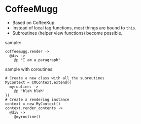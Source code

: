 CoffeeMugg
==========

 * Based on CoffeeKup.
 * Instead of local tag functions, most things are bound to `this`.
 * Subroutines (helper view functions) become possible.

sample:

    coffeemugg.render ->
      @div ->
        @p "I am a paragraph"

sample with coroutines:

    # Create a new class with all the subroutines
    MyContext = CMContext.extend({
      myroutine: ->
        @p 'blah blah'
    })
    # Create a rendering instance
    context = new MyContext()
    context.render_contents ->
      @div ->
        @myroutine()
